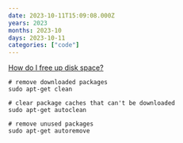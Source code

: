 ```yaml
---
date: 2023-10-11T15:09:08.000Z
years: 2023
months: 2023-10
days: 2023-10-11
categories: ["code"]
---
```

[How do I free up disk space?](https://askubuntu.com/questions/5980/how-do-i-free-up-disk-space/6002#6002)

```
# remove downloaded packages
sudo apt-get clean

# clear package caches that can't be downloaded
sudo apt-get autoclean

# remove unused packages
sudo apt-get autoremove
```

